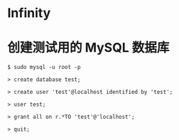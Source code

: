 # Infinity

# 创建测试用的 MySQL 数据库

```MySQL
$ sudo mysql -u root -p

> create database test;

> create user 'test'@localhost identified by 'test';

> user test;

> grant all on r.*TO 'test'@'localhost';

> quit;
```
